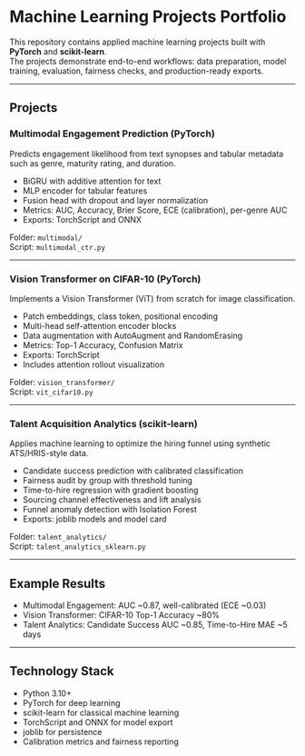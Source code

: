 # Machine Learning Projects Portfolio

This repository contains applied machine learning projects built with **PyTorch** and **scikit-learn**.  
The projects demonstrate end-to-end workflows: data preparation, model training, evaluation, fairness checks, and production-ready exports.

---

## Projects

### Multimodal Engagement Prediction (PyTorch)
Predicts engagement likelihood from text synopses and tabular metadata such as genre, maturity rating, and duration.  
- BiGRU with additive attention for text  
- MLP encoder for tabular features  
- Fusion head with dropout and layer normalization  
- Metrics: AUC, Accuracy, Brier Score, ECE (calibration), per-genre AUC  
- Exports: TorchScript and ONNX  

Folder: `multimodal/`  
Script: `multimodal_ctr.py`

---

### Vision Transformer on CIFAR-10 (PyTorch)
Implements a Vision Transformer (ViT) from scratch for image classification.  
- Patch embeddings, class token, positional encoding  
- Multi-head self-attention encoder blocks  
- Data augmentation with AutoAugment and RandomErasing  
- Metrics: Top-1 Accuracy, Confusion Matrix  
- Exports: TorchScript  
- Includes attention rollout visualization  

Folder: `vision_transformer/`  
Script: `vit_cifar10.py`

---

### Talent Acquisition Analytics (scikit-learn)
Applies machine learning to optimize the hiring funnel using synthetic ATS/HRIS-style data.  
- Candidate success prediction with calibrated classification  
- Fairness audit by group with threshold tuning  
- Time-to-hire regression with gradient boosting  
- Sourcing channel effectiveness and lift analysis  
- Funnel anomaly detection with Isolation Forest  
- Exports: joblib models and model card  

Folder: `talent_analytics/`  
Script: `talent_analytics_sklearn.py`

---

## Example Results
- Multimodal Engagement: AUC ~0.87, well-calibrated (ECE ~0.03)  
- Vision Transformer: CIFAR-10 Top-1 Accuracy ~80%  
- Talent Analytics: Candidate Success AUC ~0.85, Time-to-Hire MAE ~5 days  

---

## Technology Stack
- Python 3.10+  
- PyTorch for deep learning  
- scikit-learn for classical machine learning  
- TorchScript and ONNX for model export  
- joblib for persistence  
- Calibration metrics and fairness reporting  


